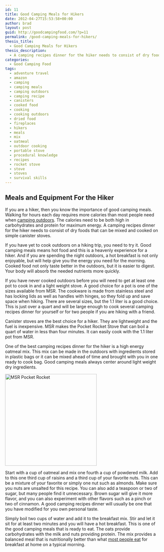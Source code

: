 ```yaml
---
id: 11
title: Good Camping Meals for Hikers
date: 2012-04-27T15:53:58+00:00
author: brad
layout: post
guid: http://goodcampingfood.com/?p=11
permalink: /good-camping-meals-for-hikers/
thesis_title:
  - Good Camping Meals for Hikers
thesis_description:
  - A camping recipes dinner for the hiker needs to consist of dry foods that can be mixed and cooked on simple canister stoves.
categories:
  - Good Camping Food
tags:
  - adventure travel
  - amazon
  - camping
  - camping meals
  - camping outdoors
  - camping recipe
  - canisters
  - cooked food
  - cooking
  - cooking outdoors
  - dried food
  - fireplaces
  - hikers
  - meals
  - mix
  - oatmeal
  - outdoor cooking
  - portable stove
  - procedural knowledge
  - recipes
  - rocket stove
  - stove
  - stoves
  - survival skills
---
```

## Meals and Equipment For the Hiker

If you are a hiker, then you know the importance of good camping meals. Walking for hours each day requires more calories than most people need when <a title="Dutch Oven Recipes for Camping" href="http://goodcampingfood.com/dutch-oven-recipes-for-camping/" target="_blank">camping outdoors</a>. The calories need to be both high in carbohydrates and protein for maximum energy. A camping recipes dinner for the hiker needs to consist of dry foods that can be mixed and cooked on simple canister stoves.

If you have yet to cook outdoors on a hiking trip, you need to try it. Good camping meals means hot food and this is a heavenly experience for a hiker. And if you are spending the night outdoors, a hot breakfast is not only enjoyable, but will help give you the energy you need for the morning. Cooked food not only taste better in the outdoors, but it is easier to digest. Your body will absorb the needed nutrients more quickly.

If you have never cooked outdoors before you will need to get at least one pot to cook in and a light weight stove. A good choice for a pot is one of the sizes available from MSR. The cookware is made from stainless steel and has locking lids as well as handles with hinges, so they fold up and save space when hiking. There are several sizes, but the 1.1 liter is a good choice. This is just over a quart and will be large enough to cook several camping recipes dinner for yourself or for two people if you are hiking with a friend.

Canister stoves are the best choice for a hiker. They are lightweight and the fuel is inexpensive. MSR makes the Pocket Rocket Stove that can boil a quart of water in less than four minutes. It can easily cook with the 1.1 liter pot from MSR.

One of the best camping recipes dinner for the hiker is a high energy oatmeal mix. This mix can be made in the outdoors with ingredients stored in plastic bags or it can be mixed ahead of time and brought with you in one ready to cook bag. Good camping meals always center around light weight dry ingredients.

<img class="alignleft size-full wp-image-34" title="MSR Pocket Rocket" alt="MSR Pocket Rocket" src="http://goodcampingfood.com/wp-content/uploads/2012/04/msr-pocket-rocket.jpg" width="300" height="300" srcset="http://goodcampingfood.com/wp-content/uploads/2012/04/msr-pocket-rocket.jpg 300w, http://goodcampingfood.com/wp-content/uploads/2012/04/msr-pocket-rocket-150x150.jpg 150w" sizes="(max-width: 300px) 100vw, 300px" />

Start with a cup of oatmeal and mix one fourth a cup of powdered milk. Add to this one third cup of raisins and a third cup of your favorite nuts. This can be a mixture of your favorite or simply one nut such as almonds. Make sure you nuts are unsalted for this recipe. You can also add a teaspoon or two of sugar, but many people find it unnecessary. Brown sugar will give it more flavor, and you can also experiment with other flavors such as a pinch or two of cinnamon. A good camping recipes dinner will usually be one that you have modified for you own personal taste.

Simply boil two cups of water and add it to the breakfast mix. Stir and let it sit for at least two minutes and you will have a hot breakfast. This is one of the good camping meals that is ready to eat. The oats provide carbohydrates with the milk and nuts providing protein. The mix provides a balanced meal that is nutritionally better than what <a title="The Secret of Successful Camping Recipes for Kids" href="http://goodcampingfood.com/best-camping-recipes-for-kids/" target="_blank">most people eat</a> for breakfast at home on a typical morning.